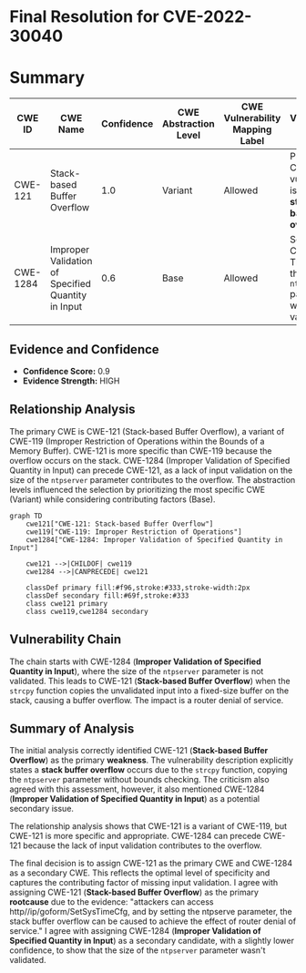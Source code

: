 # Final Resolution for CVE-2022-30040

# Summary

| CWE ID | CWE Name | Confidence | CWE Abstraction Level | CWE Vulnerability Mapping Label | CWE-Vulnerability Mapping Notes |
|---|---|---|---|---|---|
| CWE-121 | Stack-based Buffer Overflow | 1.0 | Variant | Allowed | Primary CWE: The vulnerability is a classic **stack-based buffer overflow**. |
| CWE-1284 | Improper Validation of Specified Quantity in Input | 0.6 | Base | Allowed | Secondary Candidate: The size of the `ntpserver` parameter wasn't validated. |

## Evidence and Confidence

*   **Confidence Score:** 0.9
*   **Evidence Strength:** HIGH

## Relationship Analysis
The primary CWE is CWE-121 (Stack-based Buffer Overflow), a variant of CWE-119 (Improper Restriction of Operations within the Bounds of a Memory Buffer). CWE-121 is more specific than CWE-119 because the overflow occurs on the stack. CWE-1284 (Improper Validation of Specified Quantity in Input) can precede CWE-121, as a lack of input validation on the size of the `ntpserver` parameter contributes to the overflow. The abstraction levels influenced the selection by prioritizing the most specific CWE (Variant) while considering contributing factors (Base).

```mermaid
graph TD
    cwe121["CWE-121: Stack-based Buffer Overflow"]
    cwe119["CWE-119: Improper Restriction of Operations"]
    cwe1284["CWE-1284: Improper Validation of Specified Quantity in Input"]
    
    cwe121 -->|CHILDOF| cwe119
    cwe1284 -->|CANPRECEDE| cwe121
    
    classDef primary fill:#f96,stroke:#333,stroke-width:2px
    classDef secondary fill:#69f,stroke:#333
    class cwe121 primary
    class cwe119,cwe1284 secondary
```

## Vulnerability Chain
The chain starts with CWE-1284 (**Improper Validation of Specified Quantity in Input**), where the size of the `ntpserver` parameter is not validated. This leads to CWE-121 (**Stack-based Buffer Overflow**) when the `strcpy` function copies the unvalidated input into a fixed-size buffer on the stack, causing a buffer overflow. The impact is a router denial of service.

## Summary of Analysis
The initial analysis correctly identified CWE-121 (**Stack-based Buffer Overflow**) as the primary **weakness**. The vulnerability description explicitly states a **stack buffer overflow** occurs due to the `strcpy` function, copying the `ntpserver` parameter without bounds checking. The criticism also agreed with this assessment, however, it also mentioned CWE-1284 (**Improper Validation of Specified Quantity in Input**) as a potential secondary issue.

The relationship analysis shows that CWE-121 is a variant of CWE-119, but CWE-121 is more specific and appropriate. CWE-1284 can precede CWE-121 because the lack of input validation contributes to the overflow.

The final decision is to assign CWE-121 as the primary CWE and CWE-1284 as a secondary CWE. This reflects the optimal level of specificity and captures the contributing factor of missing input validation.
I agree with assigning CWE-121 (**Stack-based Buffer Overflow**) as the primary **rootcause** due to the evidence: "attackers can access http//ip/goform/SetSysTimeCfg, and by setting the ntpserve parameter, the stack buffer overflow can be caused to achieve the effect of router denial of service."
I agree with assigning CWE-1284 (**Improper Validation of Specified Quantity in Input**) as a secondary candidate, with a slightly lower confidence, to show that the size of the `ntpserver` parameter wasn't validated.